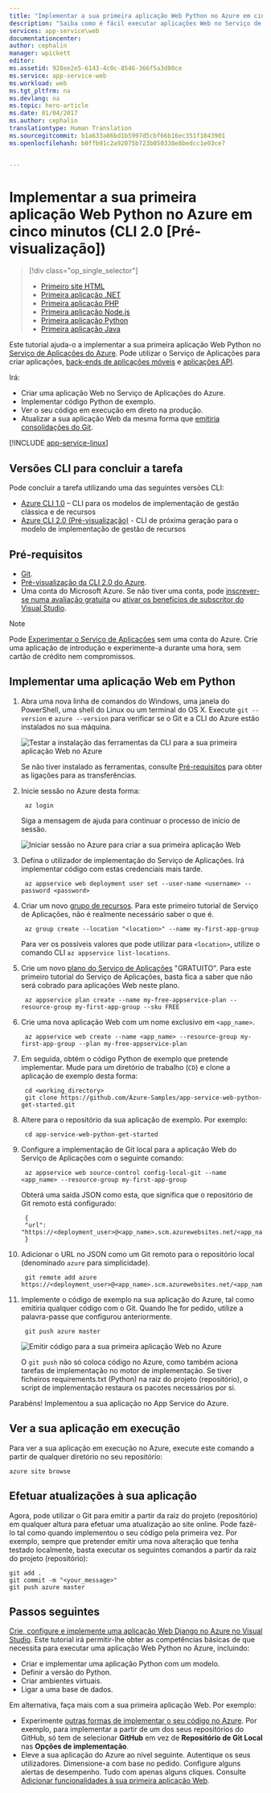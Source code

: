 ```yaml
---
title: "Implementar a sua primeira aplicação Web Python no Azure em cinco minutos (CLI 2.0 [Pré-visualização]) | Microsoft Docs"
description: "Saiba como é fácil executar aplicações Web no Serviço de Aplicações mediante a implementação de uma aplicação Python de exemplo. Comece a programar verdadeiramente em pouco tempo e a ver resultados imediatos."
services: app-service\web
documentationcenter: 
author: cephalin
manager: wpickett
editor: 
ms.assetid: 928ee2e5-6143-4c0c-8546-366f5a3d80ce
ms.service: app-service-web
ms.workload: web
ms.tgt_pltfrm: na
ms.devlang: na
ms.topic: hero-article
ms.date: 01/04/2017
ms.author: cephalin
translationtype: Human Translation
ms.sourcegitcommit: b1a633a86bd1b5997d5cbf66b16ec351f1043901
ms.openlocfilehash: b0ffb91c2a92075b723b050338e8bedcc1e03ce7


---
```

# <a name="deploy-your-first-python-web-app-to-azure-in-five-minutes-cli-20-preview"></a>Implementar a sua primeira aplicação Web Python no Azure em cinco minutos (CLI 2.0 [Pré-visualização])

> [!div class="op_single_selector"]
> * [Primeiro site HTML](app-service-web-get-started-html.md)
> * [Primeira aplicação .NET](app-service-web-get-started-dotnet.md)
> * [Primeira aplicação PHP](app-service-web-get-started-php.md)
> * [Primeira aplicação Node.js](app-service-web-get-started-nodejs.md)
> * [Primeira aplicação Python](app-service-web-get-started-python.md)
> * [Primeira aplicação Java](app-service-web-get-started-java.md)
> 
> 

Este tutorial ajuda-o a implementar a sua primeira aplicação Web Python no [Serviço de Aplicações do Azure](../app-service/app-service-value-prop-what-is.md).
Pode utilizar o Serviço de Aplicações para criar aplicações, [back-ends de aplicações móveis](/documentation/learning-paths/appservice-mobileapps/) e [aplicações API](../app-service-api/app-service-api-apps-why-best-platform.md).

Irá: 

* Criar uma aplicação Web no Serviço de Aplicações do Azure.
* Implementar código Python de exemplo.
* Ver o seu código em execução em direto na produção.
* Atualizar a sua aplicação Web da mesma forma que [emitiria consolidações do Git](https://git-scm.com/docs/git-push).

[!INCLUDE [app-service-linux](../../includes/app-service-linux.md)]

## <a name="cli-versions-to-complete-the-task"></a>Versões CLI para concluir a tarefa

Pode concluir a tarefa utilizando uma das seguintes versões CLI:

- [Azure CLI 1.0](app-service-web-get-started-python-cli-nodejs.md) – CLI para os modelos de implementação de gestão clássica e de recursos
- [Azure CLI 2.0 (Pré-visualização)](app-service-web-get-started-python.md) - CLI de próxima geração para o modelo de implementação de gestão de recursos

## <a name="prerequisites"></a>Pré-requisitos
* [Git](http://www.git-scm.com/downloads).
* [Pré-visualização da CLI 2.0 do Azure](/cli/azure/install-az-cli2).
* Uma conta do Microsoft Azure. Se não tiver uma conta, pode [inscrever-se numa avaliação gratuita](https://azure.microsoft.com/pricing/free-trial/?WT.mc_id=A261C142F) ou [ativar os benefícios de subscritor do Visual Studio](https://azure.microsoft.com/pricing/member-offers/msdn-benefits-details/?WT.mc_id=A261C142F).

> [!NOTE]
> Pode [Experimentar o Serviço de Aplicações](https://azure.microsoft.com/try/app-service/) sem uma conta do Azure. Crie uma aplicação de introdução e experimente-a durante uma hora, sem cartão de crédito nem compromissos.
> 
> 

## <a name="deploy-a-python-web-app"></a>Implementar uma aplicação Web em Python
1. Abra uma nova linha de comandos do Windows, uma janela do PowerShell, uma shell do Linux ou um terminal do OS X. Execute `git --version` e `azure --version` para verificar se o Git e a CLI do Azure estão instalados no sua máquina.
   
    ![Testar a instalação das ferramentas da CLI para a sua primeira aplicação Web no Azure](./media/app-service-web-get-started-languages/1-test-tools-2.0.png)
   
    Se não tiver instalado as ferramentas, consulte [Pré-requisitos](#Prerequisites) para obter as ligações para as transferências.
2. Inicie sessão no Azure desta forma:
   
        az login
   
    Siga a mensagem de ajuda para continuar o processo de início de sessão.
   
    ![Iniciar sessão no Azure para criar a sua primeira aplicação Web](./media/app-service-web-get-started-languages/3-azure-login-2.0.png)

3. Defina o utilizador de implementação do Serviço de Aplicações. Irá implementar código com estas credenciais mais tarde.
   
        az appservice web deployment user set --user-name <username> --password <password>

3. Criar um novo [grupo de recursos](../azure-resource-manager/resource-group-overview.md). Para este primeiro tutorial de Serviço de Aplicações, não é realmente necessário saber o que é.

        az group create --location "<location>" --name my-first-app-group

    Para ver os possíveis valores que pode utilizar para `<location>`, utilize o comando CLI `az appservice list-locations`.

3. Crie um novo [plano do Serviço de Aplicações](../app-service/azure-web-sites-web-hosting-plans-in-depth-overview.md) "GRATUITO". Para este primeiro tutorial do Serviço de Aplicações, basta fica a saber que não será cobrado para aplicações Web neste plano.

        az appservice plan create --name my-free-appservice-plan --resource-group my-first-app-group --sku FREE

4. Crie uma nova aplicação Web com um nome exclusivo em `<app_name>`.

        az appservice web create --name <app_name> --resource-group my-first-app-group --plan my-free-appservice-plan

4. Em seguida, obtém o código Python de exemplo que pretende implementar. Mude para um diretório de trabalho (`CD`) e clone a aplicação de exemplo desta forma:
   
        cd <working_directory>
        git clone https://github.com/Azure-Samples/app-service-web-python-get-started.git

5. Altere para o repositório da sua aplicação de exemplo. Por exemplo:
   
        cd app-service-web-python-get-started
5. Configure a implementação de Git local para a aplicação Web do Serviço de Aplicações com o seguinte comando:

        az appservice web source-control config-local-git --name <app_name> --resource-group my-first-app-group

    Obterá uma saída JSON como esta, que significa que o repositório de Git remoto está configurado:

        {
        "url": "https://<deployment_user>@<app_name>.scm.azurewebsites.net/<app_name>.git"
        }

6. Adicionar o URL no JSON como um Git remoto para o repositório local (denominado `azure` para simplicidade).

        git remote add azure https://<deployment_user>@<app_name>.scm.azurewebsites.net/<app_name>.git
   
7. Implemente o código de exemplo na sua aplicação do Azure, tal como emitiria qualquer código com o Git. Quando lhe for pedido, utilize a palavra-passe que configurou anteriormente.
   
        git push azure master
   
    ![Emitir código para a sua primeira aplicação Web no Azure](./media/app-service-web-get-started-languages/python-git-push.png)
   
    O `git push` não só coloca código no Azure, como também aciona tarefas de implementação no motor de implementação. 
    Se tiver ficheiros requirements.txt (Python) na raiz do projeto (repositório), o script de implementação restaura os pacotes necessários por si. 

Parabéns! Implementou a sua aplicação no App Service do Azure.

## <a name="see-your-app-running-live"></a>Ver a sua aplicação em execução
Para ver a sua aplicação em execução no Azure, execute este comando a partir de qualquer diretório no seu repositório:

    azure site browse

## <a name="make-updates-to-your-app"></a>Efetuar atualizações à sua aplicação
Agora, pode utilizar o Git para emitir a partir da raiz do projeto (repositório) em qualquer altura para efetuar uma atualização ao site online. Pode fazê-lo tal como quando implementou o seu código pela primeira vez. Por exemplo, sempre que pretender emitir uma nova alteração que tenha testado localmente, basta executar os seguintes comandos a partir da raiz do projeto (repositório):

    git add .
    git commit -m "<your_message>"
    git push azure master

## <a name="next-steps"></a>Passos seguintes
[Crie, configure e implemente uma aplicação Web Django no Azure no Visual Studio](web-sites-python-ptvs-django-mysql.md). Este tutorial irá permitir-lhe obter as competências básicas de que necessita para executar uma aplicação Web Python no Azure, incluindo:

* Criar e implementar uma aplicação Python com um modelo.
* Definir a versão do Python.
* Criar ambientes virtuais.
* Ligar a uma base de dados.

Em alternativa, faça mais com a sua primeira aplicação Web. Por exemplo:

* Experimente [outras formas de implementar o seu código no Azure](web-sites-deploy.md). Por exemplo, para implementar a partir de um dos seus repositórios do GitHub, só tem de selecionar **GitHub** em vez de **Repositório de Git Local** nas **Opções de implementação**.
* Eleve a sua aplicação do Azure ao nível seguinte. Autentique os seus utilizadores. Dimensione-a com base no pedido. Configure alguns alertas de desempenho. Tudo com apenas alguns cliques. Consulte [Adicionar funcionalidades à sua primeira aplicação Web](app-service-web-get-started-2.md).




<!--HONumber=Feb17_HO3-->


